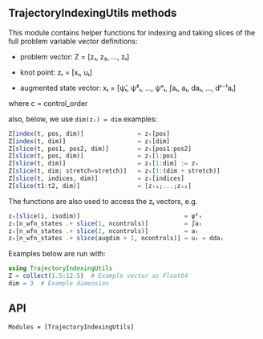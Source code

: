 ## TrajectoryIndexingUtils methods

This module contains helper functions for indexing and taking slices of the full problem variable vector
definitions:

* problem vector: 
    Z = [z₁, z₂, ..., zₜ]

* knot point:
    zₜ = [xₜ, uₜ]

* augmented state vector:
    xₜ = [ψ̃ₜ, ψ̃²ₜ, ..., ψ̃ⁿₜ, ∫aₜ, aₜ, daₜ, ..., dᶜ⁻¹aₜ]

where c = control_order

also, below, we use `dim(zₜ) = dim`
examples:
```julia
Z[index(t, pos, dim)]               = zₜ[pos]
Z[index(t, dim)]                    = zₜ[dim]
Z[slice(t, pos1, pos2, dim)]        = zₜ[pos1:pos2]
Z[slice(t, pos, dim)]               = zₜ[1:pos]
Z[slice(t, dim)]                    = zₜ[1:dim] := zₜ
Z[slice(t, dim; stretch=stretch)]   = zₜ[1:(dim + stretch)]
Z[slice(t, indices, dim)]           = zₜ[indices]
Z[slice(t1:t2, dim)]                = [zₜ₁;...;zₜ₂]
```

The functions are also used to access the zₜ vectors, e.g.
```julia
zₜ[slice(i, isodim)]                             = ψ̃ⁱₜ
zₜ[n_wfn_states .+ slice(1, ncontrols)]          = ∫aₜ
zₜ[n_wfn_states .+ slice(2, ncontrols)]          = aₜ
zₜ[n_wfn_states .+ slice(augdim + 1, ncontrols)] = uₜ = ddaₜ
```

Examples below are run with:
```julia
using TrajectoryIndexingUtils
Z = collect(1.5:12.5)  # Example vector as Float64
dim = 3  # Example dimension
```

## API 

```@autodocs
Modules = [TrajectoryIndexingUtils]
```